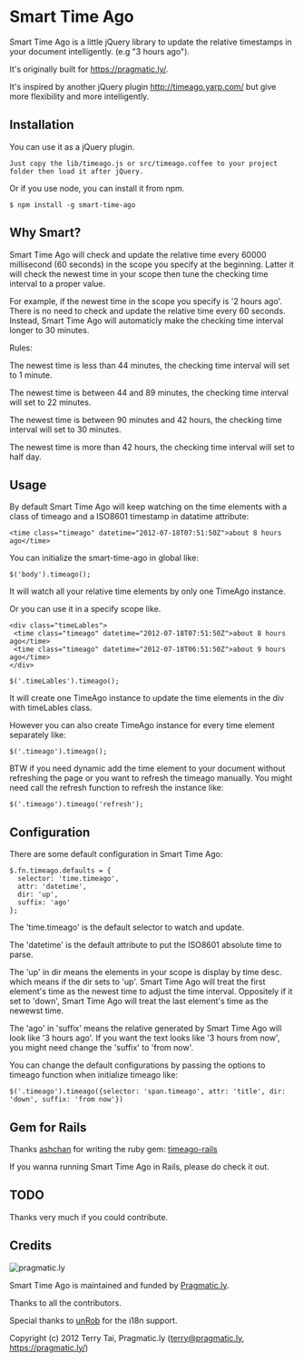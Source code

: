 Smart Time Ago
======================

Smart Time Ago is a little jQuery library to update the relative timestamps in your document intelligently. (e.g "3 hours ago").

It's originally built for https://pragmatic.ly/. 

It's inspired by another jQuery plugin http://timeago.yarp.com/ but give more flexibility and more intelligently.

Installation
------------

You can use it as a jQuery plugin. 

    Just copy the lib/timeago.js or src/timeago.coffee to your project folder then load it after jQuery.

Or if you use node, you can install it from npm.
  
    $ npm install -g smart-time-ago

Why Smart?
-------------

Smart Time Ago will check and update the relative time every 60000 millisecond (60 seconds) in the scope you specify at the beginning. Latter it will check the newest time in your scope then tune the checking time interval to a proper value. 

For example, if the newest time in the scope you specify is '2 hours ago'. There is no need to check and update the relative time every 60 seconds. Instead, Smart Time Ago will automaticly make the checking time interval longer to 30 minutes.

Rules:
  
  The newest time is less than 44 minutes, the checking time interval will set to 1 minute.

  The newest time is between 44 and 89 minutes, the checking time interval will set to 22 minutes.

  The newest time is between 90 minutes and 42 hours, the checking time interval will set to 30 minutes.

  The newest time is more than 42 hours, the checking time interval will set to half day.

Usage
------------

By default Smart Time Ago will keep watching on the time elements with a class of timeago and a ISO8601 timestamp in datatime attribute:

    <time class="timeago" datetime="2012-07-18T07:51:50Z">about 8 hours ago</time>
    
You can initialize the smart-time-ago in global like:

    $('body').timeago();
    
It will watch all your relative time elements by only one TimeAgo instance.

Or you can use it in a specify scope like.
   
    <div class="timeLables">
     <time class="timeago" datetime="2012-07-18T07:51:50Z">about 8 hours ago</time>
     <time class="timeago" datetime="2012-07-18T06:51:50Z">about 9 hours ago</time>
    </div>
    
    $('.timeLables').timeago();
 
It will create one TimeAgo instance to update the time elements in the div with timeLables class.

However you can also create TimeAgo instance for every time element separately like:

    $('.timeago').timeago();

BTW if you need dynamic add the time element to your document without refreshing the page or you want to refresh the timeago manually. You might need call the refresh function to refresh the instance like:

    $('.timeago').timeago('refresh');

    
Configuration
--------------

There are some default configuration in Smart Time Ago:

    $.fn.timeago.defaults = {
      selector: 'time.timeago',
      attr: 'datetime',
      dir: 'up',
      suffix: 'ago'
    };
    
The 'time.timeago' is the default selector to watch and update.

The 'datetime' is the default attribute to put the ISO8601 absolute time to parse.

The 'up' in dir means the elements in your scope is display by time desc. which means if the dir sets to 'up'. Smart Time Ago will treat the first element's time as the newest time to adjust the time interval. Oppositely if it set to 'down', Smart Time Ago will treat the last element's time as the newewst time.


The 'ago' in 'suffix' means the relative generated by Smart Time Ago will look like '3 hours ago'.
If you want the text looks like '3 hours from now', you might need change the 'suffix' to 'from now'.

You can change the default configurations by passing the options to
timeago function when initialize timeago like:

    $('.timeago').timeago({selector: 'span.timeago', attr: 'title', dir: 'down', suffix: 'from now'})


Gem for Rails
-------------
Thanks [ashchan](https://github.com/ashchan) for writing the ruby gem:
[timeago-rails](https://github.com/ashchan/timeago-rails)

If you wanna running Smart Time Ago in Rails, please do check it out. 

TODO
-----

Thanks very much if you could contribute.


Credits
-------

![pragmatic.ly](https://pragmatic.ly/assets/vlogo.png)

Smart Time Ago is maintained and funded by [Pragmatic.ly](https://pragmatic.ly/ "Pragmatic.ly").

Thanks to all the contributors.

Special thanks to [unRob](https://github.com/unRob) for the i18n support.

Copyright (c) 2012 Terry Tai, Pragmatic.ly (terry@pragmatic.ly, https://pragmatic.ly/)
